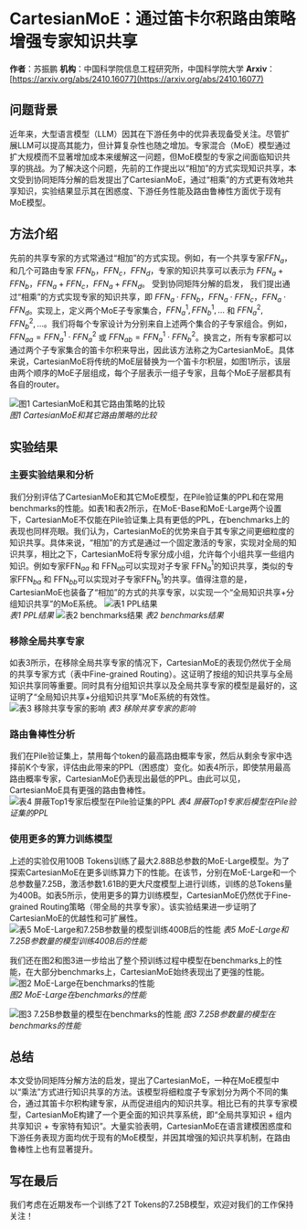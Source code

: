 # CartesianMoE：通过笛卡尔积路由策略增强专家知识共享

**作者**：苏振鹏
**机构**：中国科学院信息工程研究所，中国科学院大学
**Arxiv**：[https://arxiv.org/abs/2410.16077](https://arxiv.org/abs/2410.16077)

## 问题背景

近年来，大型语言模型（LLM）因其在下游任务中的优异表现备受关注。尽管扩展LLM可以提高其能力，但计算复杂性也随之增加。专家混合（MoE）模型通过扩大规模而不显著增加成本来缓解这一问题，但MoE模型的专家之间面临知识共享的挑战。为了解决这个问题，先前的工作提出以“相加”的方式实现知识共享，本文受到协同矩阵分解的启发提出了CartesianMoE，通过“相乘”的方式更有效地共享知识，实验结果显示其在困惑度、下游任务性能及路由鲁棒性方面优于现有MoE模型。

## 方法介绍

先前的共享专家的方式常通过“相加”的方式实现。例如，有一个共享专家$FFN_{a}$，和几个可路由专家 $FFN_{b}，FFN_{c}，FFN_{d}$，专家的知识共享可以表示为 $FFN_{a}+FFN_{b}$，$FFN_{a}+FFN_{c}$，$FFN_{a}+FFN_{d}$。
受到协同矩阵分解的启发， 我们提出通过“相乘”的方式实现专家的知识共享，即 $FFN_{a} \cdot FFN_{b}$，$FFN_{a} \cdot FFN_{c}$，$FFN_{a} \cdot FFN_{d}$。实现上，定义两个MoE子专家集合，$FFN_{a}^{1}, FFN_{b}^{1}, \ldots$ 和 $FFN_{a}^{2}, FFN_{b}^{2}, \ldots$。我们将每个专家设计为分别来自上述两个集合的子专家组合。例如，$FFN_{aa} = FFN_{a}^1 \cdot FFN_{a}^2$ 或 $FFN_{ab} = FFN_{a}^1 \cdot FFN_{b}^2$。换言之，所有专家都可以通过两个子专家集合的笛卡尔积来导出，因此该方法称之为CartesianMoE。具体来说，CartesianMoE将传统的MoE层替换为一个笛卡尔积层，如图1所示，该层由两个顺序的MoE子层组成，每个子层表示一组子专家，且每个MoE子层都具有各自的router。

![图1 CartesianMoE和其它路由策略的比较](./cartesianmoe.png)  
*图1 CartesianMoE和其它路由策略的比较*

## 实验结果

### 主要实验结果和分析

我们分别评估了CartesianMoE和其它MoE模型，在Pile验证集的PPL和在常用benchmarks的性能。如表1和表2所示，在MoE-Base和MoE-Large两个设置下，CartesianMoE不仅能在Pile验证集上具有更低的PPL，在benchmarks上的表现也同样亮眼。我们认为，CartesianMoE的优势来自于其专家之间更细粒度的知识共享。具体来说，“相加”的方式是通过一个固定激活的专家，实现对全局的知识共享，相比之下，CartesianMoE将专家分成小组，允许每个小组共享一些组内知识。例如专家FFN$_{aa}$ 和 FFN$_{ab}$可以实现对子专家 FFN$_{a}^{1}$的知识共享，类似的专家FFN$_{ba}$ 和 FFN$_{bb}$可以实现对子专家FFN$_{b}^{1}$的共享。值得注意的是，CartesianMoE也装备了“相加”的方式的共享专家，以实现一个“全局知识共享+分组知识共享”的MoE系统。
![表1 PPL结果](./ppl.png)  
*表1 PPL结果*
![表2 benchmarks结果](./benchmarks.png)
*表2 benchmarks结果*

### 移除全局共享专家

如表3所示，在移除全局共享专家的情况下，CartesianMoE的表现仍然优于全局的共享专家方式（表中Fine-grained Routing）。这证明了按组的知识共享与全局知识共享同等重要。同时具有分组知识共享以及全局共享专家的模型是最好的，这证明了“全局知识共享+分组知识共享”MoE系统的有效性。  
![表3 移除共享专家的影响](./benchmarks.png)
*表3 移除共享专家的影响*

### 路由鲁棒性分析
我们在Pile验证集上，禁用每个token的最高路由概率专家，然后从剩余专家中选择前K个专家，评估由此带来的PPL（困惑度）变化。如表4所示，即使禁用最高路由概率专家，CartesianMoE仍表现出最低的PPL。由此可以见，CartesianMoE具有更强的路由鲁棒性。  
![表4 屏蔽Top1专家后模型在Pile验证集的PPL](./disable_top1.png)
*表4 屏蔽Top1专家后模型在Pile验证集的PPL*

### 使用更多的算力训练模型

上述的实验仅用100B Tokens训练了最大2.88B总参数的MoE-Large模型。为了探索CartesianMoE在更多训练算力下的性能。在该节，分别在MoE-Large和一个总参数量7.25B，激活参数1.61B的更大尺度模型上进行训练，训练的总Tokens量为400B。如表5所示，使用更多的算力训练模型，CartesianMoE仍然优于Fine-grained Routing策略（带全局的共享专家）。该实验结果进一步证明了CartesianMoE的优越性和可扩展性。  
![表5 MoE-Large和7.25B参数量的模型训练400B后的性能](./more_computation.png)
*表5 MoE-Large和7.25B参数量的模型训练400B后的性能*

我们还在图2和图3进一步给出了整个预训练过程中模型在benchmarks上的性能，在大部分benchmarks上，CartesianMoE始终表现出了更强的性能。  
![图2 MoE-Large在benchmarks的性能](./moe-large.png)  
*图2 MoE-Large在benchmarks的性能*

![图3 7.25B参数量的模型在benchmarks的性能](./7_25.png)
*图3 7.25B参数量的模型在benchmarks的性能*

## 总结
本文受协同矩阵分解方法的启发，提出了CartesianMoE，一种在MoE模型中以“乘法”方式进行知识共享的方法。该模型将细粒度子专家划分为两个不同的集合，通过其笛卡尔积构建专家，从而促进组内的知识共享。相比已有的共享专家模型，CartesianMoE构建了一个更全面的知识共享系统，即“全局共享知识 + 组内共享知识 + 专家特有知识”。大量实验表明，CartesianMoE在语言建模困惑度和下游任务表现方面均优于现有的MoE模型，并因其增强的知识共享机制，在路由鲁棒性上也有显著提升。

## 写在最后
我们考虑在近期发布一个训练了2T Tokens的7.25B模型，欢迎对我们的工作保持关注！

